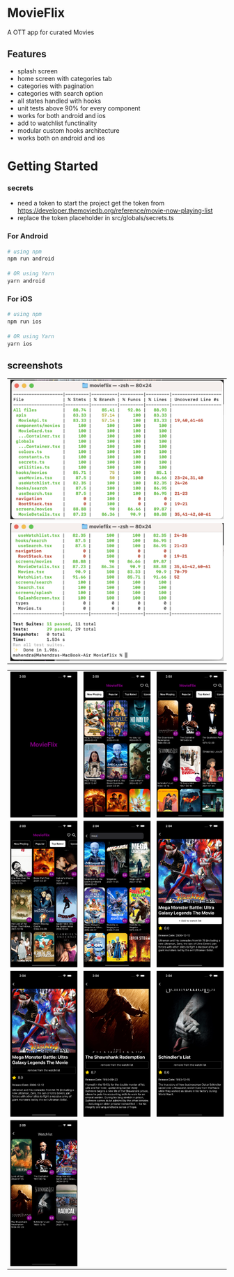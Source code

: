 # MovieFlix

A OTT app for curated Movies

## Features
- splash screen
- home screen with categories tab
- categories with pagination
- categories with search option
- all states handled with hooks
- unit tests above 90% for every component
- works for both android and ios
- add to watchlist functinality
- modular custom hooks architecture
- works both on android and ios


# Getting Started

### secrets
- need a token to start the project get the token from 
https://developer.themoviedb.org/reference/movie-now-playing-list
- replace the token placeholder in src/globals/secrets.ts

### For Android

```bash
# using npm
npm run android

# OR using Yarn
yarn android
```

### For iOS

```bash
# using npm
npm run ios

# OR using Yarn
yarn ios
```

## screenshots

<table>
  <tr>
    <td align="center">
      <img src="screenshots/Screenshot 2024-03-14 at 2.03.12 AM.png" alt="Landscape Screenshot 1" width="600" />
    </td>
  </tr>
  <tr>
    <td align="center">
      <img src="screenshots/Screenshot 2024-03-14 at 2.03.19 AM.png" alt="Landscape Screenshot 2" width="600" />
    </td>
  </tr>
</table>


<table>
  <tr>
    <td align="center">
      <img src="screenshots/Simulator Screenshot - Iphone 14 - 2024-03-14 at 02.03.35.png" alt="Screenshot 1" width="200" />
    </td>
    <td align="center">
      <img src="screenshots/Simulator Screenshot - Iphone 14 - 2024-03-14 at 02.03.41.png" alt="Screenshot 2" width="200" />
    </td>
    <td align="center">
      <img src="screenshots/Simulator Screenshot - Iphone 14 - 2024-03-14 at 02.03.44.png" alt="Screenshot 3" width="200" />
    </td>
  </tr>
  <tr>
    <td align="center">
      <img src="screenshots/Simulator Screenshot - Iphone 14 - 2024-03-14 at 02.03.50.png" alt="Screenshot 4" width="200" />
    </td>
    <td align="center">
      <img src="screenshots/Simulator Screenshot - Iphone 14 - 2024-03-14 at 02.04.30.png" alt="Screenshot 5" width="200" />
    </td>
    <td align="center">
      <img src="screenshots/Simulator Screenshot - Iphone 14 - 2024-03-14 at 02.04.39.png" alt="Screenshot 6" width="200" />
    </td>
  </tr>
  <tr>
    <td align="center">
      <img src="screenshots/Simulator Screenshot - Iphone 14 - 2024-03-14 at 02.04.42.png" alt="Screenshot 7" width="200" />
    </td>
    <td align="center">
      <img src="screenshots/Simulator Screenshot - Iphone 14 - 2024-03-14 at 02.04.53.png" alt="Screenshot 8" width="200" />
    </td>
    <td align="center">
      <img src="screenshots/Simulator Screenshot - Iphone 14 - 2024-03-14 at 02.04.58.png" alt="Screenshot 9" width="200" />
    </td>
  </tr>
  <tr>
    <td align="center">
      <img src="screenshots/Simulator Screenshot - Iphone 14 - 2024-03-14 at 02.05.08.png" alt="Screenshot 10" width="200" />
    </td>
    <!-- Add additional screenshots here -->
  </tr>
</table>

